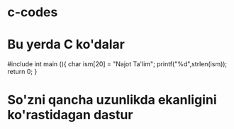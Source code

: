 # c-codes

<h1> Bu yerda C ko'dalar</h1
#include <stdio.h>
#include <string.h>
int main (){
    char ism[20] = "Najot Ta'lim";
    printf("%d",strlen(ism));
    return 0;
}

<h1> So'zni  qancha uzunlikda ekanligini ko'rastidagan dastur</h1
